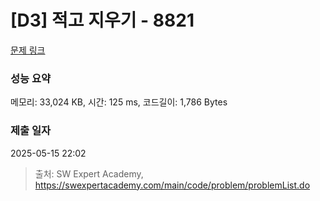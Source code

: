 # [D3] 적고 지우기 - 8821 

[문제 링크](https://swexpertacademy.com/main/code/problem/problemDetail.do?contestProbId=AW37UDPKCgQDFATy) 

### 성능 요약

메모리: 33,024 KB, 시간: 125 ms, 코드길이: 1,786 Bytes

### 제출 일자

2025-05-15 22:02



> 출처: SW Expert Academy, https://swexpertacademy.com/main/code/problem/problemList.do